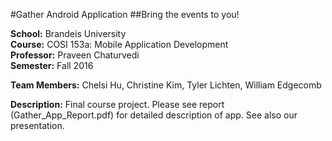#Gather Android Application
##Bring the events to you!

**School:** Brandeis University  
**Course:** COSI 153a: Mobile Application Development   
**Professor:** Praveen Chaturvedi  
**Semester:** Fall 2016    

**Team Members:** Chelsi Hu, Christine Kim, Tyler Lichten, William Edgecomb

**Description:** Final course project. Please see report (Gather_App_Report.pdf) for detailed description of app. See also our presentation.
